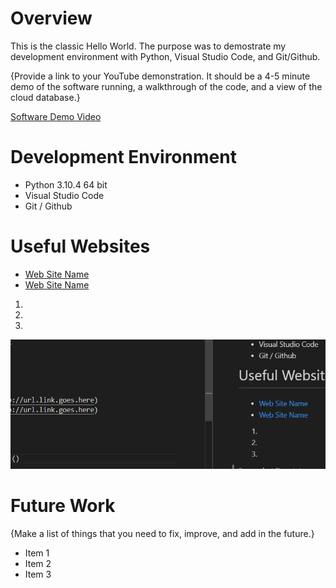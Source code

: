 # Overview

This is the classic Hello World. The purpose was to demostrate my development environment with Python, Visual Studio Code, and Git/Github.

{Provide a link to your YouTube demonstration.  It should be a 4-5 minute demo of the software running, a walkthrough of the code, and a view of the cloud database.}

[Software Demo Video](http://youtube.link.goes.here)

# Development Environment

* Python 3.10.4 64 bit
* Visual Studio Code
* Git / Github

# Useful Websites

* [Web Site Name](http://url.link.goes.here)
* [Web Site Name](http://url.link.goes.here)

1.
1.
1.

![Screenshot](Screenshot.png)

# Future Work

{Make a list of things that you need to fix, improve, and add in the future.}
* Item 1
* Item 2
* Item 3